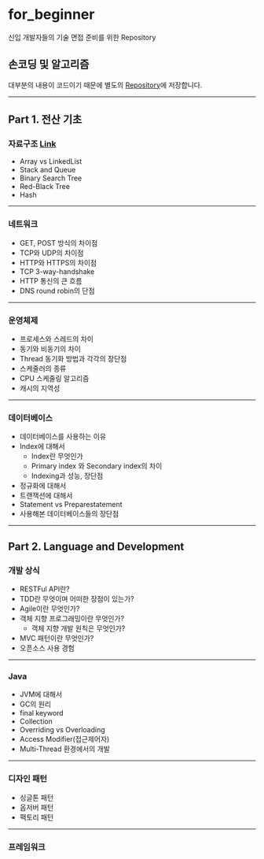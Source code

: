 # for_beginner
신입 개발자들의 기술 면접 준비를 위한 Repository

## 손코딩 및 알고리즘
대부분의 내용이 코드이기 때문에 별도의 [Repository](https://github.com/JaeYeopHan/algorithm_basic_java)에 저장합니다.

---

## Part 1. 전산 기초

### 자료구조 [Link](https://github.com/JaeYeopHan/for_beginner/tree/master/DataStructure)
* Array vs LinkedList
* Stack and Queue
* Binary Search Tree
* Red-Black Tree
* Hash

---

### 네트워크
* GET, POST 방식의 차이점
* TCP와 UDP의 차이점
* HTTP와 HTTPS의 차이점
* TCP 3-way-handshake
* HTTP 통신의 큰 흐름
* DNS round robin의 단점

---

### 운영체제
* 프로세스와 스레드의 차이
* 동기와 비동기의 차이
* Thread 동기화 방법과 각각의 장단점
* 스케줄러의 종류
* CPU 스케줄링 알고리즘
* 캐시의 지역성

---

### 데이터베이스
* 데이터베이스를 사용하는 이유
* Index에 대해서
  * Index란 무엇인가
  * Primary index 와 Secondary index의 차이
  * Indexing과 성능, 장단점
* 정규화에 대해서
* 트랜잭션에 대해서
* Statement vs Preparestatement
* 사용해본 데이터베이스들의 장단점

---

## Part 2. Language and Development

### 개발 상식
* RESTFul API란?
* TDD란 무엇이며 어떠한 장점이 있는가?
* Agile이란 무엇인가?
* 객체 지향 프로그래밍이란 무엇인가?
	* 객체 지향 개발 원칙은 무엇인가?
* MVC 패턴이란 무엇인가?
* 오픈소스 사용 경험

---

### Java
* JVM에 대해서
* GC의 원리
* final keyword
* Collection
* Overriding vs Overloading
* Access Modifier(접근제어자)
* Multi-Thread 환경에서의 개발

---

### 디자인 패턴
* 싱글톤 패턴
* 옵저버 패턴
* 팩토리 패턴

---

### 프레임워크

